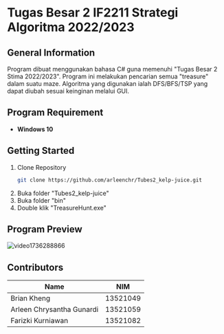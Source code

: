 # Tugas Besar 2 IF2211 Strategi Algoritma 2022/2023

## General Information
Program dibuat menggunakan bahasa C# guna memenuhi "Tugas Besar 2 Stima 2022/2023". Program ini melakukan pencarian semua "treasure" dalam suatu maze. Algoritma yang digunakan ialah DFS/BFS/TSP yang dapat diubah sesuai keinginan melalui GUI.

## Program Requirement
* **Windows 10**<br>

## Getting Started
1. Clone Repository
   ```sh
   git clone https://github.com/arleenchr/Tubes2_kelp-juice.git
   ```
2. Buka folder "Tubes2_kelp-juice"
3. Buka folder "bin"
4. Double klik "TreasureHunt.exe"

## Program Preview
![video1736288866](https://user-images.githubusercontent.com/89202471/227537158-dd9ae5c5-929e-4252-a5c2-aa4a73ebc44f.gif)

  
## Contributors
| Name  | NIM |
| ------------- | ------------- |
| Brian Kheng  |  13521049  |
| Arleen Chrysantha Gunardi  | 13521059  |
| Farizki Kurniawan | 13521082 |
